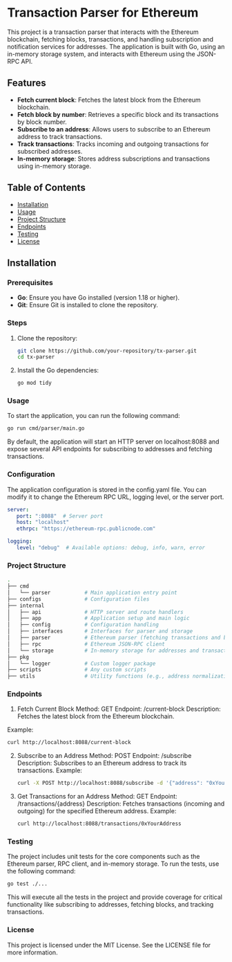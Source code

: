 # Transaction Parser for Ethereum

This project is a transaction parser that interacts with the Ethereum blockchain, fetching blocks, transactions, and handling subscription and notification services for addresses. The application is built with Go, using an in-memory storage system, and interacts with Ethereum using the JSON-RPC API.

## Features

- **Fetch current block**: Fetches the latest block from the Ethereum blockchain.
- **Fetch block by number**: Retrieves a specific block and its transactions by block number.
- **Subscribe to an address**: Allows users to subscribe to an Ethereum address to track transactions.
- **Track transactions**: Tracks incoming and outgoing transactions for subscribed addresses.
- **In-memory storage**: Stores address subscriptions and transactions using in-memory storage.

## Table of Contents

- [Installation](#installation)
- [Usage](#usage)
- [Project Structure](#project-structure)
- [Endpoints](#endpoints)
- [Testing](#testing)
- [License](#license)

## Installation

### Prerequisites

- **Go**: Ensure you have Go installed (version 1.18 or higher).
- **Git**: Ensure Git is installed to clone the repository.

### Steps

1. Clone the repository:

   ```bash
   git clone https://github.com/your-repository/tx-parser.git
   cd tx-parser
   ```

2. Install the Go dependencies:

   ```bash
   go mod tidy
   ```

### Usage

To start the application, you can run the following command:

   ```bash
   go run cmd/parser/main.go
   ```

By default, the application will start an HTTP server on localhost:8088 and expose several API endpoints for subscribing to addresses and fetching transactions.

### Configuration

The application configuration is stored in the config.yaml file. You can modify it to change the Ethereum RPC URL, logging level, or the server port.

   ```yaml
   server:
      port: ":8088"  # Server port
      host: "localhost"
      ethrpc: "https://ethereum-rpc.publicnode.com"

   logging:
      level: "debug"  # Available options: debug, info, warn, error
   ```

### Project Structure

   ```bash
   .
   ├── cmd
   │   └── parser           # Main application entry point
   ├── configs              # Configuration files
   ├── internal
   │   ├── api              # HTTP server and route handlers
   │   ├── app              # Application setup and main logic
   │   ├── config           # Configuration handling
   │   ├── interfaces       # Interfaces for parser and storage
   │   ├── parser           # Ethereum parser (fetching transactions and blocks)
   │   ├── rpc              # Ethereum JSON-RPC client
   │   └── storage          # In-memory storage for addresses and transactions
   ├── pkg
   │   └── logger           # Custom logger package
   ├── scripts              # Any custom scripts
   ├── utils                # Utility functions (e.g., address normalization)
   ```

### Endpoints

1. Fetch Current Block
Method: GET
Endpoint: /current-block
Description: Fetches the latest block from the Ethereum blockchain.

Example:
   ```bash
   curl http://localhost:8088/current-block
   ```

2. Subscribe to an Address
Method: POST
Endpoint: /subscribe
Description: Subscribes to an Ethereum address to track its transactions.
Example:
   ```bash
   curl -X POST http://localhost:8088/subscribe -d '{"address": "0xYourAddress"}' -H 'Content-Type: application/json'
   ```

3. Get Transactions for an Address
Method: GET
Endpoint: /transactions/{address}
Description: Fetches transactions (incoming and outgoing) for the specified Ethereum address.
Example:
   ```bash
   curl http://localhost:8088/transactions/0xYourAddress
   ```

### Testing

The project includes unit tests for the core components such as the Ethereum parser, RPC client, and in-memory storage. To run the tests, use the following command:

   ```bash
   go test ./...
   ```

This will execute all the tests in the project and provide coverage for critical functionality like subscribing to addresses, fetching blocks, and tracking transactions.

### License
This project is licensed under the MIT License. See the LICENSE file for more information.